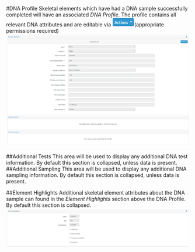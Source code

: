 
#DNA Profile
Skeletal elements which have had a DNA sample successfully completed will 
have an associated *DNA Profile*.  The profile contains all relevant DNA attributes and are editable via  ![action](../images/dna/action.png)(appropriate permissions required) 
![widget](../images/dna/dna_profile.png)

##Additional Tests
This area will be used to display any additional DNA test information. By default this section is collapsed, unless data is present.
##Additional Sampling
This area will be used to display any additional DNA sampling information.  By default this section is collapsed, unless data is present.

##Element Highlights
Additional skeletal element attributes about the DNA sample can found in the *Element Highlights* section above the DNA Profile.  By default this section is collapsed.
 ![widget](../images/dna/dna_element_highlights.png)
